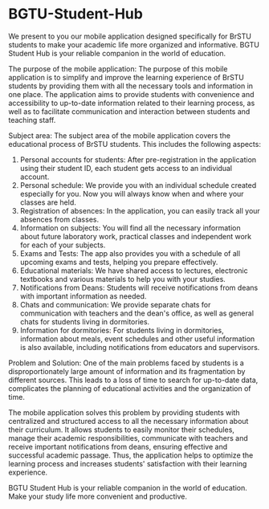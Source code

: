 # BGTU-Student-Hub

We present to you our mobile application designed specifically for BrSTU students to make your academic life more organized and informative. BGTU Student Hub is your reliable companion in the world of education.

The purpose of the mobile application: 
The purpose of this mobile application is to simplify and improve the learning experience of BrSTU students by providing them with all the necessary tools and information in one place. The application aims to provide students with convenience and accessibility to up-to-date information related to their learning process, as well as to facilitate communication and interaction between students and teaching staff.

Subject area: 
The subject area of the mobile application covers the educational process of BrSTU students. This includes the following aspects:

1. Personal accounts for students: After pre-registration in the application using their student ID, each student gets access to an individual account.
2. Personal schedule: We provide you with an individual schedule created especially for you. Now you will always know when and where your classes are held.
3. Registration of absences: In the application, you can easily track all your absences from classes.
4. Information on subjects: You will find all the necessary information about future laboratory work, practical classes and independent work for each of your subjects.
5. Exams and Tests: The app also provides you with a schedule of all upcoming exams and tests, helping you prepare effectively.
6. Educational materials: We have shared access to lectures, electronic textbooks and various materials to help you with your studies.
7. Notifications from Deans: Students will receive notifications from deans with important information as needed.
8. Chats and communication: We provide separate chats for communication with teachers and the dean's office, as well as general chats for students living in dormitories.
9. Information for dormitories: For students living in dormitories, information about meals, event schedules and other useful information is also available, including notifications from educators and supervisors.

Problem and Solution:
One of the main problems faced by students is a disproportionately large amount of information and its fragmentation by different sources. This leads to a loss of time to search for up-to-date data, complicates the planning of educational activities and the organization of time.

The mobile application solves this problem by providing students with centralized and structured access to all the necessary information about their curriculum. It allows students to easily monitor their schedules, manage their academic responsibilities, communicate with teachers and receive important notifications from deans, ensuring effective and successful academic passage. Thus, the application helps to optimize the learning process and increases students' satisfaction with their learning experience.

BGTU Student Hub is your reliable companion in the world of education. Make your study life more convenient and productive.
